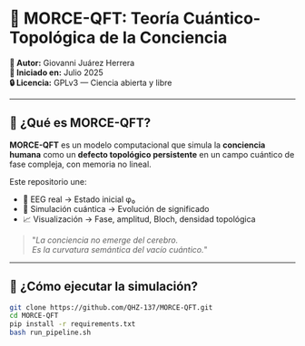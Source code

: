 # 🌌 MORCE-QFT: Teoría Cuántico-Topológica de la Conciencia

**👤 Autor:** Giovanni Juárez Herrera  
**📅 Iniciado en:** Julio 2025  
**🔒 Licencia:** GPLv3 — Ciencia abierta y libre

---

## 🧠 ¿Qué es MORCE-QFT?

**MORCE-QFT** es un modelo computacional que simula la **conciencia humana** como un **defecto topológico persistente** en un campo cuántico de fase compleja, con memoria no lineal.

Este repositorio une:

- 🧠 EEG real → Estado inicial φ₀  
- 🔬 Simulación cuántica → Evolución de significado  
- 📈 Visualización → Fase, amplitud, Bloch, densidad topológica

> "*La conciencia no emerge del cerebro.  
> Es la curvatura semántica del vacío cuántico.*"

---

## 🚀 ¿Cómo ejecutar la simulación?

```bash
git clone https://github.com/QHZ-137/MORCE-QFT.git
cd MORCE-QFT
pip install -r requirements.txt
bash run_pipeline.sh
